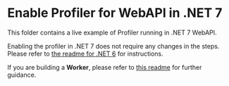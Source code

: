 # Enable Profiler for WebAPI in .NET 7

This folder contains a live example of Profiler running in .NET 7 WebAPI.

Enabling the profiler in .NET 7 does not require any changes in the steps. Please refer to [the readme for .NET 6](../EnableServiceProfilerForContainerAppNet6/Readme.md) for instructions.

If you are building a **Worker**, please refer to [this readme](../ServiceProfilerInWorkerNet6/) for further guidance.